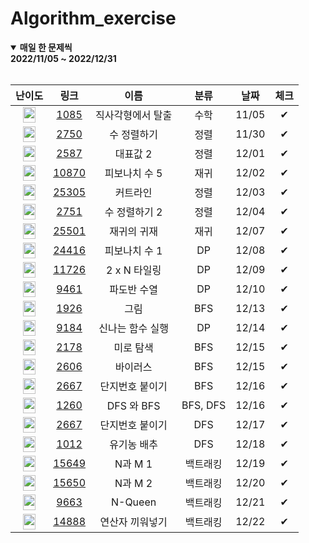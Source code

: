# Algorithm_exercise

<details open markdown="1">
<summary><strong>매일 한 문제씩<br>2022/11/05 ~ 2022/12/31</strong></summary>

<br>

<div align="center">

| 난이도 |          링크          |      이름       |   분류    | 날짜  | 체크 |
| :------------------------------------: | :----------: | :-------------: | :----------: | :---: | :---: |
| <img src="https://d2gd6pc034wcta.cloudfront.net/tier/3.svg" width="20px" height="25px"></img> | [1085] |   직사각형에서 탈출   |    수학    | 11/05 |  ✔   |
| <img src="https://d2gd6pc034wcta.cloudfront.net/tier/4.svg" width="20px" height="25px"></img> | [2750] |   수 정렬하기   |    정렬    | 11/30 |  ✔   |
| <img src="https://d2gd6pc034wcta.cloudfront.net/tier/4.svg" width="20px" height="25px"></img> | [2587] |   대표값 2   |    정렬    | 12/01 |  ✔   |
| <img src="https://d2gd6pc034wcta.cloudfront.net/tier/4.svg" width="20px" height="25px"></img> | [10870] |   피보나치 수 5   |    재귀    | 12/02 |  ✔   |
| <img src="https://d2gd6pc034wcta.cloudfront.net/tier/4.svg" width="20px" height="25px"></img> | [25305] |   커트라인   |    정렬    | 12/03 |  ✔   |
| <img src="https://d2gd6pc034wcta.cloudfront.net/tier/6.svg" width="20px" height="25px"></img> | [2751] |   수 정렬하기 2   |    정렬    | 12/04 |  ✔   |
| <img src="https://d2gd6pc034wcta.cloudfront.net/tier/4.svg" width="20px" height="25px"></img> | [25501] |   재귀의 귀재   |    재귀    | 12/07 |  ✔   |
| <img src="https://d2gd6pc034wcta.cloudfront.net/tier/5.svg" width="20px" height="25px"></img> | [24416] |   피보나치 수 1   |    DP    | 12/08 |  ✔   |
| <img src="https://d2gd6pc034wcta.cloudfront.net/tier/8.svg" width="20px" height="25px"></img> | [11726] |   2 x N 타일링   |    DP    | 12/09 |  ✔   |
| <img src="https://d2gd6pc034wcta.cloudfront.net/tier/8.svg" width="20px" height="25px"></img> | [9461] |   파도반 수열   |    DP    | 12/10 |  ✔   |
| <img src="https://d2gd6pc034wcta.cloudfront.net/tier/10.svg" width="20px" height="25px"></img> | [1926] |   그림   |    BFS    | 12/13 |  ✔   |
| <img src="https://d2gd6pc034wcta.cloudfront.net/tier/9.svg" width="20px" height="25px"></img> | [9184] |   신나는 함수 실행   |    DP    | 12/14 |  ✔   |
| <img src="https://d2gd6pc034wcta.cloudfront.net/tier/10.svg" width="20px" height="25px"></img> | [2178] |   미로 탐색   |    BFS    | 12/15 |  ✔   |
| <img src="https://d2gd6pc034wcta.cloudfront.net/tier/8.svg" width="20px" height="25px"></img> | [2606] |   바이러스   |    BFS    | 12/15 |  ✔   |
| <img src="https://d2gd6pc034wcta.cloudfront.net/tier/10.svg" width="20px" height="25px"></img> | [2667] |   단지번호 붙이기   |    BFS    | 12/16 |  ✔   |
| <img src="https://d2gd6pc034wcta.cloudfront.net/tier/9.svg" width="20px" height="25px"></img> | [1260] |   DFS 와 BFS   |    BFS, DFS    | 12/16 |  ✔   |
| <img src="https://d2gd6pc034wcta.cloudfront.net/tier/10.svg" width="20px" height="25px"></img> | [2667] |   단지번호 붙이기   |    DFS    | 12/17 |  ✔   |
| <img src="https://d2gd6pc034wcta.cloudfront.net/tier/9.svg" width="20px" height="25px"></img> | [1012] |   유기농 배추   |    DFS    | 12/18 |  ✔   |
| <img src="https://d2gd6pc034wcta.cloudfront.net/tier/8.svg" width="20px" height="25px"></img> | [15649] |   N과 M 1   |    백트래킹    | 12/19 |  ✔   |
| <img src="https://d2gd6pc034wcta.cloudfront.net/tier/8.svg" width="20px" height="25px"></img> | [15650] |   N과 M 2   |    백트래킹    | 12/20 |  ✔   |
| <img src="https://d2gd6pc034wcta.cloudfront.net/tier/12.svg" width="20px" height="25px"></img> | [9663] |   N-Queen   |    백트래킹    | 12/21 |  ✔   |
| <img src="https://d2gd6pc034wcta.cloudfront.net/tier/10.svg" width="20px" height="25px"></img> | [14888] |   연산자 끼워넣기   |    백트래킹    | 12/22 |  ✔   |


<!-- new -->

[1085]: https://www.acmicpc.net/problem/1085
[2750]: https://www.acmicpc.net/problem/2750
[2587]: https://www.acmicpc.net/problem/2587
[10870]: https://www.acmicpc.net/problem/10870
[25305]: https://www.acmicpc.net/problem/25305
[2751]: https://www.acmicpc.net/problem/2751
[25501]: https://www.acmicpc.net/problem/25501
[24416]: https://www.acmicpc.net/problem/24416
[11726]: https://www.acmicpc.net/problem/11726
[9461]: https://www.acmicpc.net/problem/9461
[1926]: https://www.acmicpc.net/problem/1926
[9184]: https://www.acmicpc.net/problem/9184
[2178]: https://www.acmicpc.net/problem/2178
[2606]: https://www.acmicpc.net/problem/2606
[2667]: https://www.acmicpc.net/problem/2667
[1260]: https://www.acmicpc.net/problem/1260
[1012]: https://www.acmicpc.net/problem/1012
[15649]: https://www.acmicpc.net/problem/15649
[15650]: https://www.acmicpc.net/problem/15650
[9663]: https://www.acmicpc.net/problem/9663
[14888]: https://www.acmicpc.net/problem/14888


<!-- new-link -->

</div>

</details>
